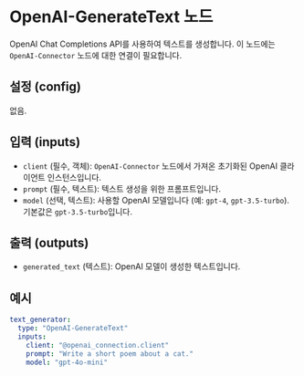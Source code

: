 # OpenAI-GenerateText 노드

OpenAI Chat Completions API를 사용하여 텍스트를 생성합니다. 이 노드에는 `OpenAI-Connector` 노드에 대한 연결이 필요합니다.

## 설정 (config)

없음.

## 입력 (inputs)

*   `client` (필수, 객체): `OpenAI-Connector` 노드에서 가져온 초기화된 OpenAI 클라이언트 인스턴스입니다.
*   `prompt` (필수, 텍스트): 텍스트 생성을 위한 프롬프트입니다.
*   `model` (선택, 텍스트): 사용할 OpenAI 모델입니다 (예: `gpt-4`, `gpt-3.5-turbo`). 기본값은 `gpt-3.5-turbo`입니다.

## 출력 (outputs)

*   `generated_text` (텍스트): OpenAI 모델이 생성한 텍스트입니다.

## 예시

```yaml
text_generator:
  type: "OpenAI-GenerateText"
  inputs:
    client: "@openai_connection.client"
    prompt: "Write a short poem about a cat."
    model: "gpt-4o-mini"
```